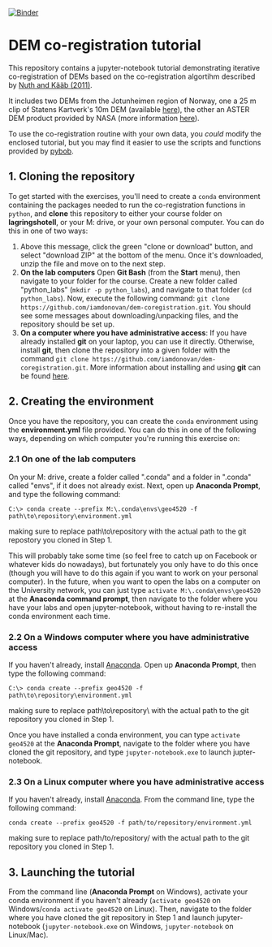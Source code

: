 [![Binder](https://mybinder.org/badge_logo.svg)](https://mybinder.org/v2/gh/iamdonovan/dem-coregistration/master)

# DEM co-registration tutorial

This repository contains a jupyter-notebook tutorial demonstrating iterative co-registration of DEMs based on the co-registration algortihm described by [Nuth and Kääb (2011)](https://www.the-cryosphere.net/5/271/2011/tc-5-271-2011.html).

It includes two DEMs from the Jotunheimen region of Norway, one a 25 m clip of Statens Kartverk's 10m DEM (available [here](https://hoydedata.no/LaserInnsyn/)), the other an ASTER DEM product provided by NASA (more information [here](https://lpdaac.usgs.gov/products/ast14demv003/)).

To use the co-registration routine with your own data, you *could* modify the enclosed tutorial, but you may find it easier to use the scripts and functions provided by [pybob](https://pybob.readthedocs.io/en/stable/).

## 1. Cloning the repository

To get started with the exercises, you'll need to create a `conda` environment containing the packages needed to run the co-registration functions in `python`, and __clone__ this repository to either your course folder on __lagringshotell__, or your M: drive, or your own personal computer. You can do this in one of two ways:

1. Above this message, click the green "clone or download" button, and select "download ZIP" at the bottom of the menu. Once it's downloaded, unzip the file and move on to the next step.
2. __On the lab computers__ Open __Git Bash__ (from the __Start__ menu), then navigate to your folder for the course. Create a new folder called "python\_labs" (`mkdir -p python_labs`), and navigate to that folder (`cd python_labs`). Now, execute the following command: `git clone https://github.com/iamdonovan/dem-coregistration.git`. You should see some messages about downloading/unpacking files, and the repository should be set up.
3. __On a computer where you have administrative access__: If you have already installed __git__ on your laptop, you can use it directly. Otherwise, install __git__, then clone the repository into a given folder with the command `git clone https://github.com/iamdonovan/dem-coregistration.git`. More information about installing and using __git__ can be found [here](https://git-scm.com/book/en/v2/Getting-Started-Installing-Git).

## 2. Creating the environment

Once you have the repository, you can create the `conda` environment using the __environment.yml__ file provided. You can do this in one of the following ways, depending on which computer you're running this exercise on:

### 2.1 On one of the lab computers

On your M: drive, create a folder called ".conda" and a folder in ".conda" called "envs", if it does not already exist. Next, open up __Anaconda Prompt__, and type the following command:

```
C:\> conda create --prefix M:\.conda\envs\geo4520 -f path\to\repository\environment.yml
```

making sure to replace path\to\repository with the actual path to the git repostory you cloned in Step 1.

This will probably take some time (so feel free to catch up on Facebook or whatever kids do nowadays), but fortunately you only have to do this once (though you will have to do this again if you want to work on your personal computer). In the future, when you want to open the labs on a computer on the University network, you can just type `activate M:\.conda\envs\geo4520` at the __Anaconda command prompt__, then navigate to the folder where you have your labs and open jupyter-notebook, without having to re-install the conda environment each time.


### 2.2 On a Windows computer where you have administrative access
If you haven't already, install [Anaconda](https://www.anaconda.com/distribution/). Open up __Anaconda Prompt__, then type the following command:

```
C:\> conda create --prefix geo4520 -f path\to\repository\environment.yml
```

making sure to replace path\to\repository\ with the actual path to the git repository you cloned in Step 1.

Once you have installed a conda environment, you can type `activate geo4520` at the __Anaconda Prompt__, navigate to the folder where you have cloned the git repository, and type `jupyter-notebook.exe` to launch jupter-notebook.

### 2.3 On a Linux computer where you have administrative access
If you haven't already, install [Anaconda](https://www.anaconda.com/distribution/). From the command line, type the following command:

```
conda create --prefix geo4520 -f path/to/repository/environment.yml
```

making sure to replace path/to/repository/ with the actual path to the git repository you cloned in Step 1.

## 3. Launching the tutorial

From the command line (__Anaconda Prompt__ on Windows), activate your conda environment if you haven't already (`activate geo4520` on Windows/`conda activate geo4520` on Linux). Then, navigate to the folder where you have cloned the git repository in Step 1 and launch jupyter-notebook (`jupyter-notebook.exe` on Windows, `jupyter-notebook` on Linux/Mac).

